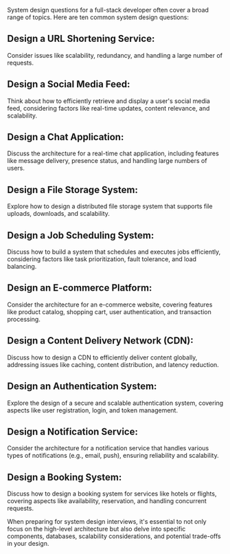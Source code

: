



System design questions for a full-stack developer often cover a broad range of topics. Here are ten common system design questions:

## Design a URL Shortening Service:

Consider issues like scalability, redundancy, and handling a large number of requests.


## Design a Social Media Feed:
Think about how to efficiently retrieve and display a user's social media feed, considering factors like real-time updates, content relevance, and scalability.


## Design a Chat Application:
Discuss the architecture for a real-time chat application, including features like message delivery, presence status, and handling large numbers of users.

## Design a File Storage System:
Explore how to design a distributed file storage system that supports file uploads, downloads, and scalability.

## Design a Job Scheduling System:
Discuss how to build a system that schedules and executes jobs efficiently, considering factors like task prioritization, fault tolerance, and load balancing.

## Design an E-commerce Platform:
Consider the architecture for an e-commerce website, covering features like product catalog, shopping cart, user authentication, and transaction processing.

## Design a Content Delivery Network (CDN):
Discuss how to design a CDN to efficiently deliver content globally, addressing issues like caching, content distribution, and latency reduction.

## Design an Authentication System:
Explore the design of a secure and scalable authentication system, covering aspects like user registration, login, and token management.

## Design a Notification Service:
Consider the architecture for a notification service that handles various types of notifications (e.g., email, push), ensuring reliability and scalability.

## Design a Booking System:
Discuss how to design a booking system for services like hotels or flights, covering aspects like availability, reservation, and handling concurrent requests.

When preparing for system design interviews, it's essential to not only focus on the high-level architecture but also delve into specific components, databases, scalability considerations, and potential trade-offs in your design.
